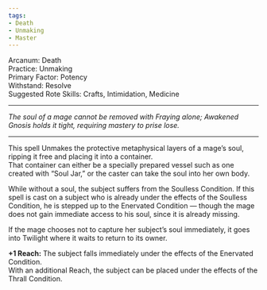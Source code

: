 ```yaml
---
tags:
- Death
- Unmaking
- Master
---
```


Arcanum: Death\
Practice: Unmaking\
Primary Factor: Potency\
Withstand: Resolve\
Suggested Rote Skills: Crafts, Intimidation, Medicine

---

_The soul of a mage cannot be removed with Fraying alone; Awakened Gnosis holds it tight, requiring mastery to prise lose._

---

This spell Unmakes the protective metaphysical layers of a mage’s soul, ripping it free and placing it into a container.\
That container can either be a specially prepared vessel such as one created with “Soul Jar,” or the caster can take the soul into her own body. 

While without a soul, the subject suffers from the Soulless Condition. If this spell is cast on a subject who is already under the effects of the Soulless Condition, he is stepped up to the Enervated Condition — though the mage does not gain immediate access to his soul, since it is already missing.

If the mage chooses not to capture her subject’s soul immediately, it goes into Twilight where it waits to return to its owner.

**+1 Reach:** The subject falls immediately under the effects of the Enervated Condition.\
With an additional Reach, the subject can be placed under the effects of the Thrall Condition.